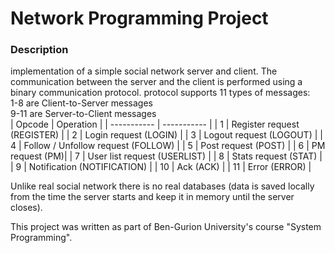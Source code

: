 # Network Programming Project
### Description
implementation of a simple social network server and client. 
The communication between the server and the client is performed using a binary communication protocol.
protocol supports 11 types of messages:  
1-8 are Client-to-Server messages  
9-11 are Server-to-Client messages  
| Opcode      | Operation |
| ----------- | ----------- |
| 1      | Register request (REGISTER)       |
| 2   | Login request (LOGIN)        |
| 3 | Logout request (LOGOUT) |
| 4 | Follow / Unfollow request (FOLLOW) |
| 5 | Post request (POST) |
| 6 | PM request (PM)|
| 7 | User list request (USERLIST) |
| 8 | Stats request (STAT) |
| 9 | Notification (NOTIFICATION) |
| 10 | Ack (ACK) |
| 11 | Error (ERROR) |

Unlike real social network there is no real databases (data is saved locally from the time the server starts and keep it in memory until the server closes).

This project was written as part of Ben-Gurion University's course "System Programming".
